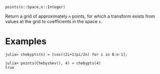 ```
points(s::Space,n::Integer)
```

Return a grid of approximately `n` points, for which a transform exists from values at the grid to coefficients in the space `s`.

# Examples

```jldoctest
julia> chebypts(n) = [cos((2i+1)pi/2n) for i in 0:n-1];

julia> points(Chebyshev(), 4) ≈ chebypts(4)
true
```
